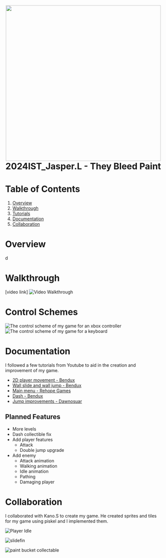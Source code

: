 <h1 align="center">
 <img src="https://github.com/user-attachments/assets/92e5e71a-85b8-48f2-b7c0-8a8ae8c2c638" | width=500>
  <br />
 2024IST_Jasper.L - They Bleed Paint
</h1>

# Table of Contents

1. [Overview](https://github.com/TempeHS/2024IST_Jasper.L_?tab=readme-ov-file#overview)
2. [Walkthrough](https://github.com/TempeHS/2024IST_Jasper.L_?tab=readme-ov-file#walkthrough)
3. [Tutorials](https://github.com/TempeHS/2024IST_Jasper.L_?tab=readme-ov-file#tutorials)
4. [Documentation](https://github.com/TempeHS/2024IST_Jasper.L_?tab=readme-ov-file#documentation)
5. [Collaboration](https://github.com/TempeHS/2024IST_Jasper.L_?tab=readme-ov-file#collaboration)

# Overview

d

# Walkthrough

[video link]
![Video Walkthrough](https://github.com/user-attachments/assets/d26e619d-0769-44e4-9db9-faf8b1644fa0)


# Control Schemes

![The control scheme of my game for an xbox controller](https://github.com/user-attachments/assets/9d09c65f-24d2-4789-90e9-47b714064592)
![The control scheme of my game for a keyboard](https://github.com/user-attachments/assets/ed4f858b-429b-4a59-bb0d-030d02c57439)

# Documentation

I followed a few tutorials from Youtube to aid in the creation and improvement of my game.
- [2D player movement - Bendux](https://www.youtube.com/watch?v=K1xZ-rycYY8)
- [Wall slide and wall jump - Bendux](https://www.youtube.com/watch?v=O6VX6Ro7EtA&t=1s)
- [Main menu - Rehope Games](https://www.youtube.com/watch?v=DX7HyN7oJjE)
- [Dash - Bendux](https://www.youtube.com/watch?v=2kFGmuPHiA0)
- [Jump improvements - Dawnosuar](https://www.youtube.com/watch?v=2S3g8CgBG1g)

## Planned Features
- More levels
- Dash collectible fix
- Add player features
  - Attack
  - Double jump upgrade
- Add enemy
  - Attack animation
  - Walking animation
  - Idle animation
  - Pathing
  - Damaging player

# Collaboration

I collaborated with Kano.S to create my game. He created sprites and tiles for my game using piskel and I implemented them.<p>

![Player Idle](https://github.com/user-attachments/assets/e9d64654-7ff7-4e5b-aad5-d7c79dcb1a5f)<p>
![slidefin](https://github.com/user-attachments/assets/5c1dc78a-c110-4f4a-ae55-3783037bfea0)<p>
![paint bucket collectable](https://github.com/user-attachments/assets/27b6e5fe-d5b0-4e90-a0ab-f856d4df2a20)<p>
